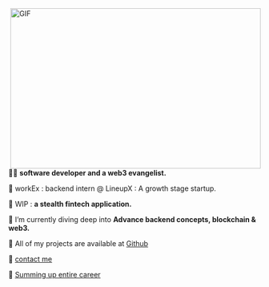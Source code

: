 
  <img align="right" alt="GIF" src="https://github.com/Arbazkhan4712/Arbazkhan4712/blob/main/bayc.gif?raw=true" width="500" height="320" />


🥷🏻 <b>software developer and a web3 evangelist.</b>


🚀 workEx : backend intern @ LineupX : A growth stage startup.

🚀 WIP : **a stealth fintech application.**

🚀 I’m currently diving deep into **Advance backend concepts, blockchain & web3.**

🚀 All of my projects are available at <a href="https://www.github.com/nielchaudhary" target="_blank">Github</a>

🚀 <a href="mailto:neilchaudhary12@gmail.com">contact me</a>

🚀 <a href="https://drive.google.com/file/d/1g7k8vIdPfwHoU7xRnQnhHRJhb-MDnds3/view" target="_blank">Summing up entire career</a>




